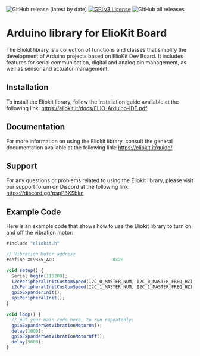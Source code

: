 ![GitHub release (latest by date)](https://img.shields.io/github/v/release/maestry/eliokit-arduino)
[![GPLv3 License](https://img.shields.io/badge/License-GPL%20v3-yellow.svg)](https://opensource.org/licenses/)
![GitHub all releases](https://img.shields.io/github/downloads/maestry/eliokit-arduino/total)


# Arduino library for ElioKit Board

The Eliokit library is a collection of functions and classes that simplify the development of Arduino projects based on ElioKit Dev Board. It includes features for serial communication, digital and analog pin management, as well as sensor and actuator management.

## Installation

To install the Eliokit library, follow the installation guide available at the following link: https://eliokit.it/docs/ELIO-Arduino-IDE.pdf

## Documentation

For more information on using the Eliokit library, consult the general documentation available at the following link: https://eliokit.it/guide/

## Support

For any questions or problems related to using the Eliokit library, please visit our support forum on Discord at the following link: https://discord.gg/pspP3XSbkn

## Example Code

Here is an example code that shows how to use the Eliokit library to turn on and off the vibration motor:

```js
#include "eliokit.h"

// Vibration Motor address
#define XL9335_ADD						0x20

void setup() {
  Serial.begin(115200);
  i2cPeripheralInitCustomSpeed(I2C_0_MASTER_NUM, I2C_0_MASTER_FREQ_HZ);
  i2cPeripheralInitCustomSpeed(I2C_1_MASTER_NUM, I2C_1_MASTER_FREQ_HZ);
  gpioExpanderInit();
  spiPeripheralInit();
}

void loop() {
  // put your main code here, to run repeatedly:
  gpioExpanderSetVibrationMotorOn();
  delay(1000);
  gpioExpanderSetVibrationMotorOff();
  delay(5000);
}

```


